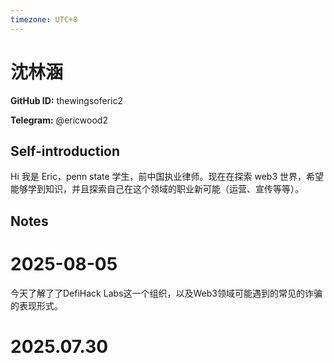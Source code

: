 ```yaml
---
timezone: UTC+8
---
```


# 沈林涵

**GitHub ID:** thewingsoferic2

**Telegram:** @ericwood2

## Self-introduction

Hi 我是 Eric，penn state 学生，前中国执业律师。现在在探索 web3 世界，希望能够学到知识，并且探索自己在这个领域的职业新可能（运营、宣传等等）。

## Notes

<!-- Content_START -->
# 2025-08-05

今天了解了了DefiHack Labs这一个组织，以及Web3领域可能遇到的常见的诈骗的表现形式。

# 2025.07.30


<!-- Content_END -->
